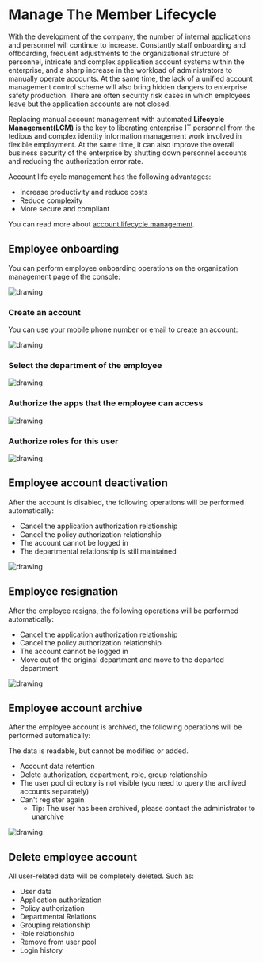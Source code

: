 # Manage The Member Lifecycle

<LastUpdated/>

With the development of the company, the number of internal applications and personnel will continue to increase. Constantly staff onboarding and offboarding, frequent adjustments to the organizational structure of personnel, intricate and complex application account systems within the enterprise, and a sharp increase in the workload of administrators to manually operate accounts. At the same time, the lack of a unified account management control scheme will also bring hidden dangers to enterprise safety production. There are often security risk cases in which employees leave but the application accounts are not closed.

Replacing manual account management with automated **Lifecycle Management(LCM)** is the key to liberating enterprise IT personnel from the tedious and complex identity information management work involved in flexible employment. At the same time, it can also improve the overall business security of the enterprise by shutting down personnel accounts and reducing the authorization error rate.

Account life cycle management has the following advantages:

- Increase productivity and reduce costs
- Reduce complexity
- More secure and compliant

You can read more about [account lifecycle management](/concepts/account-life-cycle-management.md).

## Employee onboarding

You can perform employee onboarding operations on the organization management page of the console:

<img src="~@imagesEnUs/guides/org/1618525767.png" alt="drawing"/>

### Create an account

You can use your mobile phone number or email to create an account:

<img src="~@imagesEnUs/guides/org/Xnip2021-02-27_14-41-35.png" alt="drawing"/>

### Select the department of the employee

<img src="~@imagesEnUs/guides/org/1618525952.png" alt="drawing"/>

### Authorize the apps that the employee can access

<img src="~@imagesEnUs/guides/org/Xnip2021-02-27_14-42-52.png" alt="drawing"/>

### Authorize roles for this user

<img src="~@imagesEnUs/guides/org/Xnip2021-02-27_14-43-47.png" alt="drawing"/>

## Employee account deactivation

After the account is disabled, the following operations will be performed automatically:

- Cancel the application authorization relationship
- Cancel the policy authorization relationship
- The account cannot be logged in
- The departmental relationship is still maintained

<img src="~@imagesEnUs/guides/org/Xnip2021-02-27_14-52-24.png" alt="drawing"/>

## Employee resignation

After the employee resigns, the following operations will be performed automatically:

- Cancel the application authorization relationship
- Cancel the policy authorization relationship
- The account cannot be logged in
- Move out of the original department and move to the departed department

<img src="~@imagesEnUs/guides/org/Xnip2021-02-27_14-50-28.png" alt="drawing"/>

## Employee account archive

After the employee account is archived, the following operations will be performed automatically:

The data is readable, but cannot be modified or added.

- Account data retention
- Delete authorization, department, role, group relationship
- The user pool directory is not visible (you need to query the archived accounts separately)
- Can't register again
  - Tip: The user has been archived, please contact the administrator to unarchive

<img src="~@imagesEnUs/guides/org/Xnip2021-02-27_14-51-22.png" alt="drawing"/>

## Delete employee account

All user-related data will be completely deleted. Such as:

- User data
- Application authorization
- Policy authorization
- Departmental Relations
- Grouping relationship
- Role relationship
- Remove from user pool
- Login history
